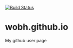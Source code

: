 [![Build Status](https://travis-ci.org/wobh/wobh.github.io.svg?branch=master)](https://travis-ci.org/wobh/wobh.github.io)

wobh.github.io
===============

My github user page
